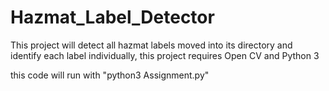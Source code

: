 # Hazmat_Label_Detector

This project will detect all hazmat labels moved into its directory and identify each label individually, this project requires Open CV and Python 3

this code will run with "python3 Assignment.py"
